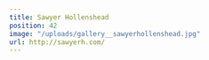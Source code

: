 ```yaml
---
title: Sawyer Hollenshead
position: 42
image: "/uploads/gallery__sawyerhollenshead.jpg"
url: http://sawyerh.com/
---
```


